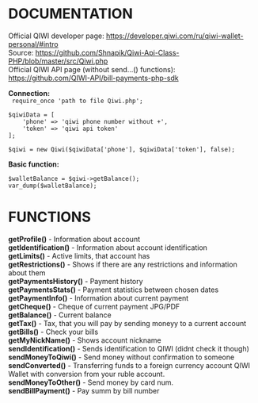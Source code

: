 # DOCUMENTATION
Official QIWI developer page: https://developer.qiwi.com/ru/qiwi-wallet-personal/#intro <br>
Source: https://github.com/Shnapik/Qiwi-Api-Class-PHP/blob/master/src/Qiwi.php <br>
Official QIWI API page (without send...() functions): https://github.com/QIWI-API/bill-payments-php-sdk <br>

**Connection:**<br>
``` require_once 'path to file Qiwi.php';```
```
$qiwiData = [
    'phone' => 'qiwi phone number without +',
    'token' => 'qiwi api token'
];
```
```$qiwi = new Qiwi($qiwiData['phone'], $qiwiData['token'], false);```

**Basic function:**<br>
```
$walletBalance = $qiwi->getBalance();
var_dump($walletBalance);
```

# FUNCTIONS
<b>getProfile()</b> - Information about account <br>
<b>getIdentification()</b> - Information about account identification<br>
<b>getLimits()</b> - Active limits, that account has<br>
<b>getRestrictions()</b> - Shows if there are any restrictions and information about them<br>
<b>getPaymentsHistory()</b> - Payment history<br>
<b>getPaymentsStats()</b> - Payment statistics between chosen dates<br>
<b>getPaymentInfo()</b> - Information about current payment<br>
<b>getCheque()</b> - Cheque of current payment JPG/PDF<br>
<b>getBalance()</b> - Current balance<br>
<b>getTax()</b> - Tax, that you will pay by sending moneyy to a current account<br>
<b>getBills()</b> - Check your bills<br>
<b>getMyNickName()</b> - Shows account nickname<br>
<b>sendIdentification()</b> - Sends identification to QIWI (didnt check it though)<br>
<b>sendMoneyToQiwi()</b> - Send money without confirmation to someone<br>
<b>sendConverted()</b> - Transferring funds to a foreign currency account QIWI Wallet with conversion from your ruble account.<br>
<b>sendMoneyToOther()</b> - Send money by card num.<br>
<b>sendBillPayment()</b> - Pay summ by bill number<br>
